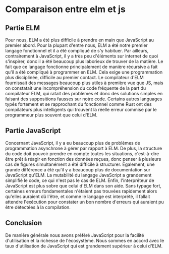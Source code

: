 # Comparaison entre elm et js

## Partie ELM
Pour nous, ELM a été plus difficile à prendre en main que JavaScript au premier abord. Pour la plupart d'entre nous, ELM a été notre premier langage fonctionnel et il a été compliqué de s'y habituer. 
Par ailleurs, contrairement à JavaScript, il y a très peu d'éléments sur internet de quoi s'inspirer, donc il a été beaucoup plus laborieux de trouver de la matière.
Le fait que ce langage fonctionne principalement de manière récursive a fait qu'il a été compliqué à programmer en ELM. Cela exige une programmation plus disciplinée, difficile au premier contact.
Le compilateur d'ELM fournissait des messages beaucoup plus utiles à première vue que JS, mais on constatait une incompréhension du code fréquente de la part du compilateur ELM, qui ratait des problèmes et donc des solutions simples en faisant des suppositions fausses sur notre code. Certains autres languages typés fortement et se rapprochant du fonctionnel comme Rust ont des compilateurs plus intelligents qui trouvent la réelle erreur commise par le programmeur plus souvent que celui d'ELM.

## Partie JavaScript
Concernant JavaScript, il y a eu beaucoup plus de problèmes de programmation asynchrone à gérer par rapport à ELM. De plus, la structure du code doit pouvoir prendre en compte toutes les situations, c'est-à-dire être prêt à réagir en fonction des données reçues, donc penser à plusieurs cas de figures simultanément a été difficile à structurer.
Egalement, une grande différence a été qu'il y a beaucoup plus de documentation sur JavaScript qu'ELM.
La mutabilité du langage JavaScript a grandement simplifié le code, ce qui n'est pas le cas de ELM. 
Enfin, l'interpréteur de JavaScript est plus sobre que celui d'ELM dans son aide. Sans typage fort, certaines erreurs fondamentales n'étaient pas trouvées rapidement alors qu'elles auraient dû l'être, et comme le langage est interprété, il fallait attendre l'exécution pour constater un bon nombre d'erreurs qui auraient pu être détectées à la compilation.

## Conclusion
De manière générale nous avons préféré JavaScript pour la facilité d'utilisation et la richesse de l'écosystème. Nous sommes en accord avec le taux d'utilisation de JavaScript qui est grandement supérieur à celui d'ELM.